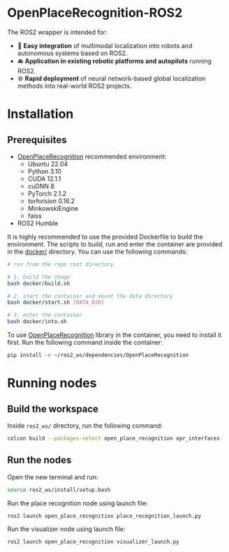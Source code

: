# OpenPlaceRecognition-ROS2

The ROS2 wrapper is intended for:

- 🔌 **Easy integration** of multimodal localization into robots and autonomous systems based on ROS2.
- 🚘 **Application in existing robotic platforms and autopilots** running ROS2.
- ⚙️ **Rapid deployment** of neural network-based global localization methods into real-world ROS2 projects.

# Installation

## Prerequisites

- [OpenPlaceRecognition](https://github.com/OPR-Project/OpenPlaceRecognition) recommended environment:
    - Ubuntu 22.04
    - Python 3.10
    - CUDA 12.1.1
    - cuDNN 8
    - PyTorch 2.1.2
    - torhvision 0.16.2
    - MinkowskiEngine
    - faiss
- ROS2 Humble

It is highly recommended to use the provided Dockerfile to build the environment.
The scripts to build, run and enter the container are provided in the [docker/](./docker) directory.
You can use the following commands:

```bash
# run from the repo root directory

# 1. build the image
bash docker/build.sh

# 2. start the container and mount the data directory
bash docker/start.sh [DATA_DIR]

# 3. enter the container
bash docker/into.sh
```

To use [OpenPlaceRecognition](https://github.com/OPR-Project/OpenPlaceRecognition) library in the container, you need to install it first.
Run the following command inside the container:

```bash
pip install -e ~/ros2_ws/dependencies/OpenPlaceRecognition
```

# Running nodes

## Build the workspace

Inside `ros2_ws/` directory, run the following command:

```bash
colcon build --packages-select open_place_recognition opr_interfaces
```

## Run the nodes

Open the new terminal and run:

```bash
source ros2_ws/install/setup.bash
```

Run the place recognition node using launch file:

```bash
ros2 launch open_place_recognition place_recognition_launch.py
```

Run the visualizer node using launch file:

```bash
ros2 launch open_place_recognition visualizer_launch.py
```
